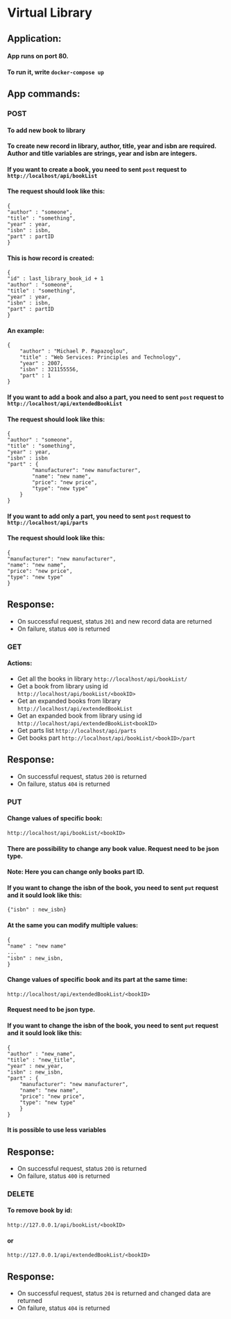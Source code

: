 # Virtual Library

## Application:
#### App runs on port 80.
#### To run it, write `docker-compose up`

## App commands:  

### POST
#### To add new book to library
#### To create new record in library, author, title, year and isbn are required. Author and title variables are strings, year and isbn are integers.
#### If you want to create a book, you need to sent `post` request to `http://localhost/api/bookList`
#### The request should look like this:
```
{
"author" : "someone",
"title" : "something",
"year" : year,
"isbn" : isbn,
"part" : partID
}
```
#### This is how record is created:
```
{
"id" : last_library_book_id + 1
"author" : "someone",
"title" : "something",
"year" : year,
"isbn" : isbn,
"part" : partID
}
```
#### An example:
```
{
    "author" : "Michael P. Papazoglou",
    "title" : "Web Services: Principles and Technology",
    "year" : 2007,
    "isbn" : 321155556,
    "part" : 1
}
```
#### If you want to add a book and also a part, you need to sent `post` request to `http://localhost/api/extendedBookList`
#### The request should look like this:
```
{
"author" : "someone",
"title" : "something",
"year" : year,
"isbn" : isbn
"part" : {
        "manufacturer": "new manufacturer",
        "name": "new name",
        "price": "new price",
        "type": "new type"
    }
}
```
#### If you want to add only a part, you need to sent `post` request to `http://localhost/api/parts`
#### The request should look like this:
```
{
"manufacturer": "new manufacturer",
"name": "new name",
"price": "new price",
"type": "new type"
}
```
## Response:
* On successful request, status `201` and new record data are returned
* On failure, status `400` is returned


### GET
#### Actions:
* Get all the books in library
`http://localhost/api/bookList/`
* Get a book from library using id
`http://localhost/api/bookList/<bookID>`
* Get an expanded books from library
`http://localhost/api/extendedBookList`
* Get an expanded book from library using id
`http://localhost/api/extendedBookList<bookID>`
* Get parts list
`http://localhost/api/parts`
* Get books part
`http://localhost/api/bookList/<bookID>/part`
## Response:
* On successful request, status `200` is returned
* On failure, status `404` is returned


### PUT
#### Change values of specific book:
`http://localhost/api/bookList/<bookID>`
#### There are possibility to change any book value. Request need to be json type. 
#### Note: Here you can change only books part ID.
#### If you want to change the isbn of the book, you need to sent `put` request and it sould look like this:
```
{"isbn" : new_isbn}
```
#### At the same you can modify multiple values:
```
{
"name" : "new name"
...
"isbn" : new_isbn,
}
```
#### Change values of specific book and its part at the same time:
`http://localhost/api/extendedBookList/<bookID>`
#### Request need to be json type.
#### If you want to change the isbn of the book, you need to sent `put` request and it sould look like this:
```
{
"author" : "new_name",
"title" : "new_title",
"year" : new_year,
"isbn" : new_isbn,
"part" : {
    "manufacturer": "new manufacturer",
    "name": "new name",
    "price": "new price",
    "type": "new type"
    }
}
```
#### It is possible to use less variables
## Response:
* On successful request, status `200` is returned
* On failure, status `400` is returned


### DELETE
#### To remove book by id:
`http://127.0.0.1/api/bookList/<bookID>`
#### or
`http://127.0.0.1/api/extendedBookList/<bookID>`

## Response:
* On successful request, status `204` is returned and changed data are returned
* On failure, status `404` is returned
